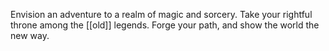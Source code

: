
Envision an adventure to a realm of magic and sorcery.
Take your rightful throne among the [[old]] legends.
Forge your path, and show the world the new way.